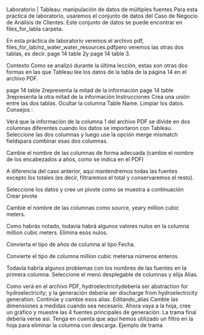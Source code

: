 Laboratorio | Tableau: manipulación de datos de múltiples fuentes
Para esta práctica de laboratorio, usaremos el conjunto de datos del Caso de Negocio de Análisis de Clientes. Este conjunto de datos se puede encontrar en files_for_labla carpeta.

En esta práctica de laboratorio veremos el archivo pdf, files_for_lab/nz_water_water_resources.pdfpero veremos las otras dos tablas, es decir. page 14 table 2y page 14 table 3.

Contexto
Como se analizó durante la última lección, estas son otras dos formas en las que Tableau lee los datos de la tabla de la página 14 en el archivo PDF.

page 14 table 2representa la mitad de la información
page 14 table 3representa la otra mitad de la información
Instrucciones
Crea una unión entre las dos tablas.
Ocultar la columna Table Name.
Limpiar los datos.
Consejos :

Verá que la información de la columna 1 del archivo PDF se divide en dos columnas diferentes cuando los datos se importaron con Tableau. Seleccione las dos columnas y luego use la opción merge mismatch fieldspara combinar esas dos columnas.

Cambie el nombre de las columnas de forma adecuada (cambie el nombre de los encabezados a años, como se indica en el PDF)

A diferencia del caso anterior, aquí mantendremos todas las fuentes excepto los totales (es decir, filtraremos el total y conservaremos el resto).

Seleccione los datos y cree un pivote como se muestra a continuación Crear pivote

Cambie el nombre de las columnas como source, yeary million cubic meters.

Como habrás notado, todavía habrá algunos valores nulos en la columna million cubic meters. Elimina esos nulos.

Convierta el tipo de años de columna al tipo Fecha.

Convierte el tipo de columna million cubic metersa números enteros.

Todavía habría algunos problemas con los nombres de las fuentes en la primera columna. Seleccione el menú desplegable de columnas y elija Alias.

Como verá en el archivo PDF, hydroelectricitydebería ser abstraction for hydroelectricity; y la generación debería ser discharge from hydroelectricity generation.
Continúe y cambie esos alias. Editando_alias
Cambie las dimensiones a medidas cuando sea necesario.
Ahora vaya a la hoja, cree un gráfico y muestre las 4 fuentes principales de generación. La trama final debería verse así. Tenga en cuenta que aquí hemos utilizado un filtro en la hoja para eliminar la columna con descarga.
Ejemplo de trama
